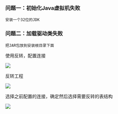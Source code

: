 ### 问题一：初始化Java虚拟机失败
```
安装一个32位的JDK
```

### 问题二：加载驱动类失败
```
把JAR包放到安装根目录下面
```

使用反转，配置连接

![](https://dn-serical.qbox.me/26.png)

反转工程

![](https://dn-serical.qbox.me/27.png)

选择之前配置的连接，确定然后选择需要反转的表结构

![](https://dn-serical.qbox.me/28.png)
